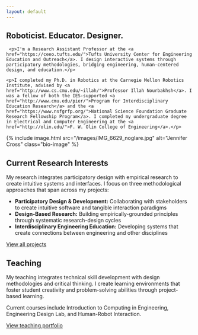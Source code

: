 ```yaml
---
layout: default
---
```


<div class="bio-section">
  <div class="bio-content">
    <h2 class="identity-statement">Roboticist. Educator. Designer.</h2>
    
     <p>I'm a Research Assistant Professor at the <a href="https://ceeo.tufts.edu/">Tufts University Center for Engineering Education and Outreach</a>. I design interactive systems through participatory methodologies, bridging engineering, human-centered design, and education.</p>

    <p>I completed my Ph.D. in Robotics at the Carnegie Mellon Robotics Institute, advised by <a href="http://www.cs.cmu.edu/~illah/">Professor Illah Nourbakhsh</a>. I was a fellow of both the IES-supported <a href="http://www.cmu.edu/pier/">Program for Interdisciplinary Education Research</a> and the <a href="https://www.nsfgrfp.org/">National Science Foundation Graduate Research Fellowship Program</a>. I completed my undergraduate degree in Electrical and Computer Engineering at the <a href="http://olin.edu/">F. W. Olin College of Engineering</a>.</p>

  </div>
  
  {% include image.html src="/images/IMG_6629_noglare.jpg" alt="Jennifer Cross" class="bio-image" %}
</div>

<div class="section-divider"></div>

<section class="simple-section">
  <h2>Current Research Interests</h2>
  
  <p>My research integrates participatory design with empirical research to create intuitive systems and interfaces. I focus on three methodological approaches that span across my projects:</p>
  
  <ul>
    <li><strong>Participatory Design & Development:</strong> Collaborating with stakeholders to create intuitive software and tangible interaction paradigms</li>
    <li><strong>Design-Based Research:</strong> Building empirically-grounded principles through systematic research-design cycles</li>
    <li><strong>Interdisciplinary Engineering Education:</strong> Developing systems that create connections between engineering and other disciplines</li>
  </ul>
  
  <a href="/projects" class="text-link">View all projects</a>
</section>

<div class="section-divider"></div>

<section class="simple-section">
  <h2>Teaching</h2>
  
  <p>My teaching integrates technical skill development with design methodologies and critical thinking. I create learning environments that foster student creativity and problem-solving abilities through project-based learning.</p>
  
  <p>Current courses include Introduction to Computing in Engineering, Engineering Design Lab, and Human-Robot Interaction.</p>
  
  <a href="/teaching" class="text-link">View teaching portfolio</a>
</section>
